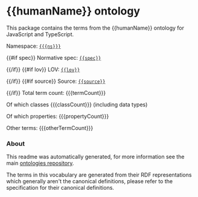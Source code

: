 # {{humanName}} ontology

This package contains the terms from the {{humanName}} ontology for JavaScript and TypeScript.

Namespace: [`{{{ns}}}`]({{{ns}}})

{{#if spec}}
Normative spec: [`{{spec}}`]({{spec}})

{{/if}}
{{#if lov}}
LOV: [`{{lov}}`]({{lov}})

{{/if}}
{{#if source}}
Source: [`{{source}}`]({{source}})

{{/if}}
Total term count: {{{termCount}}}

Of which classes {{{classCount}}} (including data types)

Of which properties: {{{propertyCount}}}

Other terms: {{{otherTermCount}}}

### About
This readme was automatically generated, for more information see the main [ontologies repository]({{{ontologiesRepo}}}).

The terms in this vocabulary are generated from their RDF representations which generally aren't the canonical definitions,
please refer to the specification for their canonical definitions.
